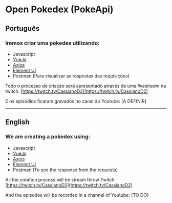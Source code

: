 # Open Pokedex (PokeApi)


## Português 

### Iremos criar uma pokedex utilizando:

- Javascript 
- [VueJs](https://vuejs.org) 
- [Axios](https://axios-http.com/ptbr/docs/intro)
- [Element UI](https://element.eleme.io/#/en-US)
- Postman (Para visualizar as respostas das requisições)

Todo o processo de criação será apresentado através de uma *livestream* na twitch: [https://twitch.tv/CassianoD2](https://twitch.tv/CassianoD2)

E os episódios ficaram gravados no canal do Youtube: [A DEFINIR]

___

## English

### We are creating a pokedex using:

- Javascript 
- [VueJs](https://vuejs.org) 
- [Axios](https://axios-http.com/ptbr/docs/intro)
- [Element UI](https://element.eleme.io/#/en-US)
- Postman (To see the response from the requests)

All the creation process will be stream throw Twitch: [https://twitch.tv/CassianoD2](https://twitch.tv/CassianoD2)

And the episodes will be recorded in a channel of Youtube: [TO DO]